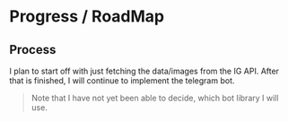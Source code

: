 # Progress / RoadMap

## Process

I plan to start off with just fetching the data/images from the IG API.
After that is finished, I will continue to implement the telegram bot.
> Note that I have not yet been able to decide, which bot library I will use.
